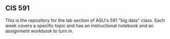 ## CIS 591

This is the repository for the lab section of ASU's 591 "big data" class. Each week covers a specific topic and has an instructional notebook and an assignment workbook to turn in.


